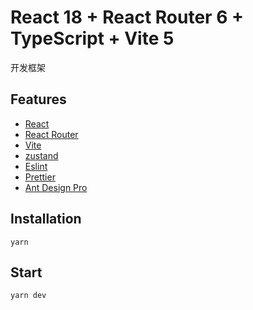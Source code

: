 # React 18 + React Router 6 + TypeScript + Vite 5

开发框架

## Features

- [React](https://react.dev)
- [React Router](https://reactrouter.com/en/main)
- [Vite](https://vitejs.dev)
- [zustand](https://zustand-demo.pmnd.rs)
- [Eslint](https://eslint.org)
- [Prettier](https://prettier.io)
- [Ant Design Pro](https://pro.ant.design/)

## Installation

```
yarn
```

## Start

```
yarn dev
```
